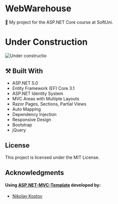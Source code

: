 # WebWarehouse

:dart:  My project for the ASP.NET Core course at SoftUni.
# Under Construction

![Under constructio](https://publicdomainvectors.org/photos/under-construction_geek_man_01.png)


## :hammer_and_pick: Built With

- ASP.NET 5.0
- Entity Framework (EF) Core 3.1
- ASP.NET Identity System
- MVC Areas with Multiple Layouts
- Razor Pages, Sections, Partial Views
- Auto Мapping
- Dependency Injection
- Responsive Design
- Bootstrap
- jQuery

## License

This project is licensed under the MIT License.

## Acknowledgments

#### Using [ASP.NET-MVC-Template](https://github.com/NikolayIT/ASP.NET-MVC-Template) developed by:
- [Nikolay Kostov](https://github.com/NikolayIT)
